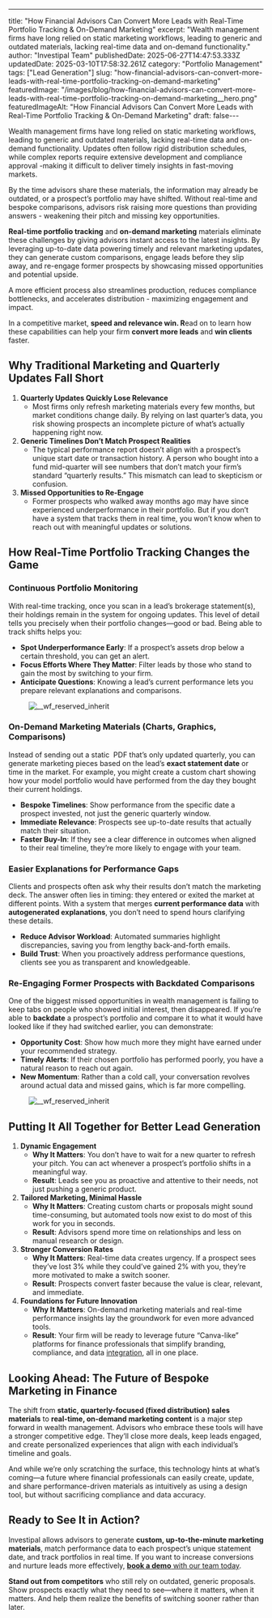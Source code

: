 ---
title: "How Financial Advisors Can Convert More Leads with Real-Time Portfolio Tracking & On-Demand Marketing"
excerpt: "Wealth management firms have long relied on static marketing workflows, leading to generic and outdated materials, lacking real-time data and on-demand functionality."
author: "Investipal Team"
publishedDate: 2025-06-27T14:47:53.333Z
updatedDate: 2025-03-10T17:58:32.261Z
category: "Portfolio Management"
tags: ["Lead Generation"]
slug: "how-financial-advisors-can-convert-more-leads-with-real-time-portfolio-tracking-on-demand-marketing"
featuredImage: "/images/blog/how-financial-advisors-can-convert-more-leads-with-real-time-portfolio-tracking-on-demand-marketing__hero.png"
featuredImageAlt: "How Financial Advisors Can Convert More Leads with Real-Time Portfolio Tracking & On-Demand Marketing"
draft: false---
<p id="">Wealth management firms have long relied on static marketing workflows, leading to generic and outdated materials, lacking real-time data and on-demand functionality. Updates often follow rigid distribution schedules, while complex reports require extensive development and compliance approval -making it difficult to deliver timely insights in fast-moving markets.</p><p id="">By the time advisors share these materials, the information may already be outdated, or a prospect’s portfolio may have shifted. Without real-time and bespoke comparisons, advisors risk raising more questions than providing answers - weakening their pitch and missing key opportunities.</p><p id=""><strong id="">Real-time portfolio tracking</strong> and <strong id="">on-demand marketing</strong> materials eliminate these challenges by giving advisors instant access to the latest insights. By leveraging up-to-date data powering timely and relevant marketing updates, they can generate custom comparisons, engage leads before they slip away, and re-engage former prospects by showcasing missed opportunities and potential upside.</p><p id="">A more efficient process also streamlines production, reduces compliance bottlenecks, and accelerates distribution - maximizing engagement and impact.</p><p id="">In a competitive market, <strong id="">speed and relevance win. R</strong>ead on to learn how these capabilities can help your firm <strong id="">convert more leads</strong> and <strong id="">win clients</strong> faster.</p><h2 id="">Why Traditional Marketing and Quarterly Updates Fall Short</h2><ol id=""><li id=""><strong id="">Quarterly Updates Quickly Lose Relevance</strong><ul id=""><li id="">Most firms only refresh marketing materials every few months, but market conditions change daily. By relying on last quarter’s data, you risk showing prospects an incomplete picture of what’s actually happening right now.</li></ul></li><li id=""><strong id="">Generic Timelines Don’t Match Prospect Realities</strong><ul id=""><li id="">The typical performance report doesn’t align with a prospect’s unique start date or transaction history. A person who bought into a fund mid-quarter will see numbers that don’t match your firm’s standard “quarterly results.” This mismatch can lead to skepticism or confusion.</li></ul></li><li id=""><strong id="">Missed Opportunities to Re-Engage</strong><ul id=""><li id="">Former prospects who walked away months ago may have since experienced underperformance in their portfolio. But if you don’t have a system that tracks them in real time, you won’t know when to reach out with meaningful updates or solutions.</li></ul></li></ol><h2 id="">How Real-Time Portfolio Tracking Changes the Game</h2><h3 id="">Continuous Portfolio Monitoring</h3><p id="">With real-time tracking, once you scan in a lead’s brokerage statement(s), their holdings remain in the system for ongoing updates. This level of detail tells you precisely when their portfolio changes—good or bad. Being able to track shifts helps you:</p><ul id=""><li id=""><strong id="">Spot Underperformance Early</strong>: If a prospect’s assets drop below a certain threshold, you can get an alert.</li><li id=""><strong id="">Focus Efforts Where They Matter</strong>: Filter leads by those who stand to gain the most by switching to your firm.</li><li id=""><strong id="">Anticipate Questions</strong>: Knowing a lead’s current performance lets you prepare relevant explanations and comparisons.</li></ul><figure id="" class="w-richtext-figure-type-image w-richtext-align-fullwidth" style="max-width:2240px" data-rt-type="image" data-rt-align="fullwidth" data-rt-max-width="2240px"><div id=""><img src="/images/blog/how-financial-advisors-can-convert-more-leads-with-real-time-portfolio-tracking-on-demand-marketing__67c9c1f947e51f907080f53c_Incorporating_20Client_20Parameters_20_13_.png" loading="lazy" alt="__wf_reserved_inherit" width="auto" height="auto" id=""></div></figure><h3 id="">On-Demand Marketing Materials (Charts, Graphics, Comparisons)</h3><p id="">Instead of sending out a static &nbsp;PDF that’s only updated quarterly, you can generate marketing pieces based on the lead’s <strong id="">exact statement date</strong> or time in the market. For example, you might create a custom chart showing how your model portfolio would have performed from the day they bought their current holdings.</p><ul id=""><li id=""><strong id="">Bespoke Timelines</strong>: Show performance from the specific date a prospect invested, not just the generic quarterly window.</li><li id=""><strong id="">Immediate Relevance</strong>: Prospects see up-to-date results that actually match their situation.</li><li id=""><strong id="">Faster Buy-In</strong>: If they see a clear difference in outcomes when aligned to their real timeline, they’re more likely to engage with your team.</li></ul><h3 id="">Easier Explanations for Performance Gaps</h3><p id="">Clients and prospects often ask why their results don’t match the marketing deck. The answer often lies in timing: they entered or exited the market at different points. With a system that merges <strong id="">current performance data</strong> with <strong id="">autogenerated explanations</strong>, you don’t need to spend hours clarifying these details.</p><ul id=""><li id=""><strong id="">Reduce Advisor Workload</strong>: Automated summaries highlight discrepancies, saving you from lengthy back-and-forth emails.</li><li id=""><strong id="">Build Trust</strong>: When you proactively address performance questions, clients see you as transparent and knowledgeable.</li></ul><h3 id="">Re-Engaging Former Prospects with Backdated Comparisons</h3><p id="">One of the biggest missed opportunities in wealth management is failing to keep tabs on people who showed initial interest, then disappeared. If you’re able to <strong id="">backdate</strong> a prospect’s portfolio and compare it to what it would have looked like if they had switched earlier, you can demonstrate:</p><ul id=""><li id=""><strong id="">Opportunity Cost</strong>: Show how much more they might have earned under your recommended strategy.</li><li id=""><strong id="">Timely Alerts</strong>: If their chosen portfolio has performed poorly, you have a natural reason to reach out again.</li><li id=""><strong id="">New Momentum</strong>: Rather than a cold call, your conversation revolves around actual data and missed gains, which is far more compelling.</li></ul><figure id="" class="w-richtext-figure-type-image w-richtext-align-fullwidth" style="max-width:2240px" data-rt-type="image" data-rt-align="fullwidth" data-rt-max-width="2240px"><div id=""><img src="/images/blog/how-financial-advisors-can-convert-more-leads-with-real-time-portfolio-tracking-on-demand-marketing__67c9c201da6a6fe130ea6c07_Incorporating_20Client_20Parameters_20_15_.png" loading="lazy" alt="__wf_reserved_inherit" width="auto" height="auto" id=""></div></figure><h2 id="">Putting It All Together for Better Lead Generation</h2><ol id=""><li id=""><strong id="">Dynamic Engagement</strong><ul id=""><li id=""><strong id="">Why It Matters</strong>: You don’t have to wait for a new quarter to refresh your pitch. You can act whenever a prospect’s portfolio shifts in a meaningful way.</li><li id=""><strong id="">Result</strong>: Leads see you as proactive and attentive to their needs, not just pushing a generic product.</li></ul></li><li id=""><strong id="">Tailored Marketing, Minimal Hassle</strong><ul id=""><li id=""><strong id="">Why It Matters</strong>: Creating custom charts or proposals might sound time-consuming, but automated tools now exist to do most of this work for you in seconds.</li><li id=""><strong id="">Result</strong>: Advisors spend more time on relationships and less on manual research or design.</li></ul></li><li id=""><strong id="">Stronger Conversion Rates</strong><ul id=""><li id=""><strong id="">Why It Matters</strong>: Real-time data creates urgency. If a prospect sees they’ve lost 3% while they could’ve gained 2% with you, they’re more motivated to make a switch sooner.</li><li id=""><strong id="">Result</strong>: Prospects convert faster because the value is clear, relevant, and immediate.</li></ul></li><li id=""><strong id="">Foundations for Future Innovation</strong><ul id=""><li id=""><strong id="">Why It Matters</strong>: On-demand marketing materials and real-time performance insights lay the groundwork for even more advanced tools.</li><li id=""><strong id="">Result</strong>: Your firm will be ready to leverage future “Canva-like” platforms for finance professionals that simplify branding, compliance, and data <a href="/integrations">integration</a>, all in one place.</li></ul></li></ol><h2 id="">Looking Ahead: The Future of Bespoke Marketing in Finance</h2><p id="">The shift from <strong id="">static, quarterly-focused (fixed distribution) sales materials</strong> to <strong id="">real-time, on-demand marketing content</strong> is a major step forward in wealth management. Advisors who embrace these tools will have a stronger competitive edge. They’ll close more deals, keep leads engaged, and create personalized experiences that align with each individual’s timeline and goals.</p><p id="">And while we’re only scratching the surface, this technology hints at what’s coming—a future where financial professionals can easily create, update, and share performance-driven materials as intuitively as using a design tool, but without sacrificing compliance and data accuracy.</p><h2 id="">Ready to See It in Action?</h2><p id="">Investipal allows advisors to generate <strong id="">custom, up-to-the-minute marketing materials</strong>, match performance data to each prospect’s unique statement date, and track portfolios in real time. If you want to increase conversions and nurture leads more effectively, <a href="/book-a-demo" id=""><strong id="">book a demo</strong> with our team today</a>.</p><p id=""><strong id="">Stand out from competitors</strong> who still rely on outdated, generic proposals. Show prospects exactly what they need to see—where it matters, when it matters. And help them realize the benefits of switching sooner rather than later.</p>